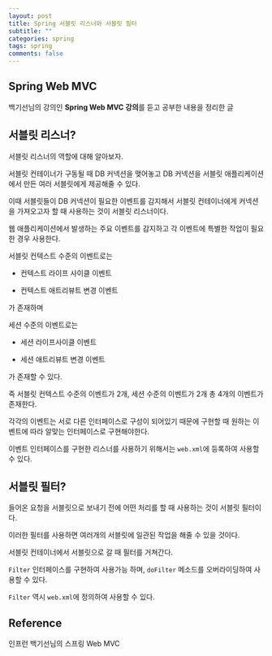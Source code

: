 ```yaml
---
layout: post
title: Spring 서블릿 리스너와 서블릿 필터
subtitle: ""
categories: spring
tags: spring
comments: false
---
```


## Spring Web MVC

백기선님의 강의인 **Spring Web MVC 강의**를 듣고 공부한 내용을 정리한 글

## 서블릿 리스너?

서블릿 리스너의 역할에 대해 알아보자.

서블릿 컨테이너가 구동될 때 DB 커넥션을 맺어놓고 DB 커넥션을 서블릿 애플리케이션에서 만든 여러 서블릿에게 제공해줄 수 있다.

이때 서블릿들이 DB 커넥션이 필요한 이벤트를 감지해서 서블릿 컨테이너에게 커넥션을 가져오고자 할 때 사용하는 것이 서블릿 리스너이다.

웹 애플리케이션에서 발생하는 주요 이벤트를 감지하고 각 이벤트에 특별한 작업이 필요한 경우 사용한다.

서블릿 컨텍스트 수준의 이벤트로는

- 컨텍스트 라이프 사이클 이벤트

- 컨텍스트 애트리뷰트 변경 이벤트

가 존재하며

세션 수준의 이벤트로는

- 세션 라이프사이클 이벤트

- 세션 애트리뷰트 변경 이벤트

가 존재할 수 있다.

즉 서블릿 컨텍스트 수준의 이벤트가 2개, 세션 수준의 이벤트가 2개 총 4개의 이벤트가 존재한다.

각각의 이벤트는 서로 다른 인터페이스로 구성이 되어있기 때문에 구현할 때 원하는 이벤트에 따라 알맞는 인터페이스로 구현해야한다.

이벤트 인터페이스를 구현한 리스너를 사용하기 위해서는 `web.xml`에 등록하여 사용할 수 있다.

## 서블릿 필터?

들어온 요청을 서블릿으로 보내기 전에 어떤 처리를 할 때 사용하는 것이 서블릿 필터이다.

이러한 필터를 사용하면 여러개의 서블릿에 일관된 작업을 해줄 수 있을 것이다.

서블릿 컨테이너에서 서블릿으로 갈 때 필터를 거쳐간다.

`Filter` 인터페이스를 구현하여 사용가능 하며, `doFilter` 메소드를 오버라이딩하여 사용할 수 있다.

`Filter` 역시 `web.xml`에 정의하여 사용할 수 있다.

## Reference

인프런 백기선님의 스프링 Web MVC
